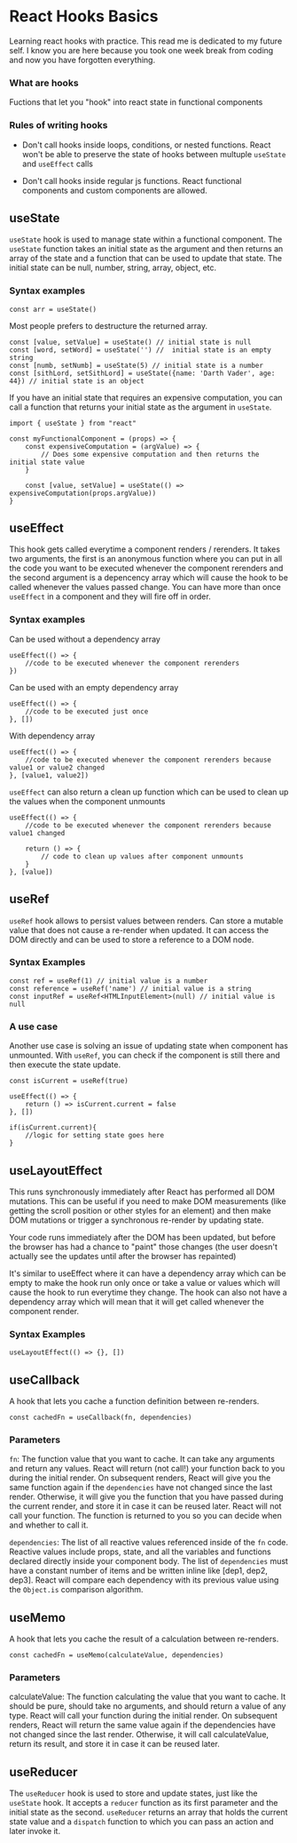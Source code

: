 # React Hooks Basics

Learning react hooks with practice. This read me is dedicated to my future self. I know you are here because you took one week break from coding and now you have forgotten everything.

### What are hooks

Fuctions that let you "hook" into react state in functional components

### Rules of writing hooks

- Don't call hooks inside loops, conditions, or nested functions. React won't be able to preserve the state of hooks between multuple `useState` and `useEffect` calls

- Don't call hooks inside regular js functions. React functional components and custom components are allowed.

## useState

`useState` hook is used to manage state within a functional component. The `useState` function takes an initial state as the argument and then returns an array of the state and a function that can be used to update that state. The initial state can be null, number, string, array, object, etc.

### Syntax examples

```JSX
const arr = useState()
```

Most people prefers to destructure the returned array.

```JSX
const [value, setValue] = useState() // initial state is null
const [word, setWord] = useState('') //  initial state is an empty string
const [numb, setNumb] = useState(5) // initial state is a number
const [sithLord, setSithLord] = useState({name: 'Darth Vader', age: 44}) // initial state is an object
```

If you have an initial state that requires an expensive computation, you can call a function that returns your initial state as the argument in `useState`.

```JSX
import { useState } from "react"

const myFunctionalComponent = (props) => {
    const expensiveComputation = (argValue) => {
        // Does some expensive computation and then returns the initial state value
    }

    const [value, setValue] = useState(() => expensiveComputation(props.argValue))
}
```

## useEffect

This hook gets called everytime a component renders / rerenders. It takes two arguments, the first is an anonymous function where you can put in all the code you want to be executed whenever the component rerenders and the second argument is a depencency array which will cause the hook to be called whenever the values passed change. You can have more than once `useEffect` in a component and they will fire off in order.

### Syntax examples

Can be used without a dependency array

```JSX
useEffect(() => {
    //code to be executed whenever the component rerenders
})
```

Can be used with an empty dependency array

```JSX
useEffect(() => {
    //code to be executed just once
}, [])
```

With dependency array

```JSX
useEffect(() => {
    //code to be executed whenever the component rerenders because value1 or value2 changed
}, [value1, value2])
```

`useEffect` can also return a clean up function which can be used to clean up the values when the component unmounts

```JSX
useEffect(() => {
    //code to be executed whenever the component rerenders because value1 changed

    return () => {
        // code to clean up values after component unmounts
    }
}, [value])
```

## useRef

`useRef` hook allows to persist values between renders. Can store a mutable value that does not cause a re-render when updated. It can access the DOM directly and can be used to store a reference to a DOM node.

### Syntax Examples

```TSX
const ref = useRef(1) // initial value is a number
const reference = useRef('name') // initial value is a string
const inputRef = useRef<HTMLInputElement>(null) // initial value is null
```

### A use case

Another use case is solving an issue of updating state when component has unmounted. With `useRef`, you can check if the component is still there and then execute the state update.

```JSX
const isCurrent = useRef(true)

useEffect(() => {
    return () => isCurrent.current = false
}, [])

if(isCurrent.current){
    //logic for setting state goes here
}
```

## useLayoutEffect

This runs synchronously immediately after React has performed all DOM mutations. This can be useful if you need to make DOM measurements (like getting the scroll position or other styles for an element) and then make DOM mutations or trigger a synchronous re-render by updating state.

Your code runs immediately after the DOM has been updated, but before the browser has had a chance to "paint" those changes (the user doesn't actually see the updates until after the browser has repainted)

It's similar to useEffect where it can have a dependency array which can be empty to make the hook run only once or take a value or values which will cause the hook to run everytime they change. The hook can also not have a dependency array which will mean that it will get called whenever the component render.

### Syntax Examples

```JSX
useLayoutEffect(() => {}, [])
```

## useCallback

A hook that lets you cache a function definition between re-renders.

```JSX
const cachedFn = useCallback(fn, dependencies)
```

### Parameters

`fn`: The function value that you want to cache. It can take any arguments and return any values. React will return (not call!) your function back to you during the initial render. On subsequent renders, React will give you the same function again if the `dependencies` have not changed since the last render. Otherwise, it will give you the function that you have passed during the current render, and store it in case it can be reused later. React will not call your function. The function is returned to you so you can decide when and whether to call it.

`dependencies`: The list of all reactive values referenced inside of the `fn` code. Reactive values include props, state, and all the variables and functions declared directly inside your component body. The list of `dependencies` must have a constant number of items and be written inline like [dep1, dep2, dep3]. React will compare each dependency with its previous value using the `Object.is` comparison algorithm.

## useMemo

A hook that lets you cache the result of a calculation between re-renders.

```JSX
const cachedFn = useMemo(calculateValue, dependencies)
```

### Parameters

calculateValue: The function calculating the value that you want to cache. It should be pure, should take no arguments, and should return a value of any type. React will call your function during the initial render. On subsequent renders, React will return the same value again if the dependencies have not changed since the last render. Otherwise, it will call calculateValue, return its result, and store it in case it can be reused later.

## useReducer

The `useReducer` hook is used to store and update states, just like the `useState` hook. It accepts a `reducer` function as its first parameter and the initial state as the second. `useReducer` returns an array that holds the current state value and a `dispatch` function to which you can pass an action and later invoke it.
